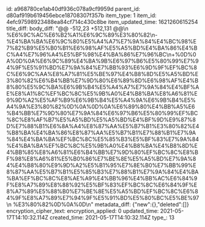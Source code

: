 id: a968780ce1ab40df936c078a9cf9959d
parent_id: d80af919b619456ebce18708307f357b
item_type: 1
item_id: 4efc97598923488ea84cf714c430c8be
item_updated_time: 1621260615254
title_diff: 
body_diff: "@@ -512,23 +512,131 @@\\n %E6%9C%AC%E6%B2%A1%E6%9C%89%E3%80%82\\n-%E4%BA%BA%E6%9C%80%E5%A4%A7%E7%9A%84%E4%BC%98%E7%82%B9%E5%B0%B1%E6%98%AF%E5%A5%BD%E4%BA%86%E4%BC%A4%E7%96%A4%E5%BF%98%E4%BA%86%E7%96%BC\\n+%0D%0A%0D%0A%E6%9C%89%E4%BA%9B%E6%97%B6%E5%80%99%E7%94%9F%E5%91%BD%E7%9A%84%E7%BB%93%E6%9D%9F%EF%BC%8C%E6%9C%AA%E8%A7%81%E5%BE%97%E4%B8%8D%E5%A5%BD%E3%80%82%E6%B4%BB%E7%9D%80%E6%89%8D%E6%98%AF%E4%B8%80%E5%9C%BA%E6%9B%B4%E5%A4%A7%E7%9A%84%E4%BF%AE%E8%A1%8C%EF%BC%8C%E5%9B%A0%E4%B8%BA%E8%A6%81%E9%9D%A2%E5%AF%B9%E6%9B%B4%E5%A4%9A%E6%9B%B4%E5%A4%9A%E3%80%82%0D%0A%0D%0A%E6%89%80%E4%BB%A5%E6%B4%BB%E7%9D%80%E7%9A%84%E6%97%B6%E5%80%99%EF%BC%8C%E8%AF%B7%E5%A5%BD%E5%A5%BD%E4%BF%9D%E9%87%8D%E7%88%B1%E6%8A%A4%E8%87%AA%E5%B7%B1%E3%80%82%E4%B8%BA%E4%BA%86%E8%87%AA%E5%B7%B1%E7%88%B1%E7%9A%84%E4%BA%BA%EF%BC%8C%E5%85%B3%E5%BF%83%E7%9A%84%E4%BA%BA%EF%BC%8C%E5%9B%A0%E4%B8%BA%E4%B8%8D%E4%BB%85%E8%A6%81%E6%B4%BB%E7%9D%80%EF%BC%8C%E8%BF%98%E8%A6%81%E5%B0%86%E7%BE%8E%E5%A5%BD%E7%9A%84%E4%B8%80%E9%9D%A2%E5%B1%95%E7%8E%B0%E7%BB%99%E8%87%AA%E5%B7%B1%E5%85%B3%E7%88%B1%E7%9A%84%E4%BA%BA%EF%BC%8C%E8%AE%A9%E4%BB%96%E4%BB%AC%E6%84%9F%E8%A7%89%E8%88%92%E5%BF%83%EF%BC%8C%E6%84%9F%E8%A7%89%E5%88%B0%E7%BE%8E%E5%A5%BD%EF%BC%8C%E6%84%9F%E8%A7%89%E7%94%9F%E5%91%BD%E5%80%BC%E5%BE%97\\n %E3%80%82%0D%0A%0D\\n"
metadata_diff: {"new":{},"deleted":[]}
encryption_cipher_text: 
encryption_applied: 0
updated_time: 2021-05-17T14:10:32.114Z
created_time: 2021-05-17T14:10:32.114Z
type_: 13